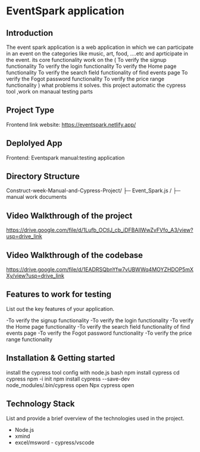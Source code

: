 # EventSpark application

## Introduction
The event spark application is a web application in which we can participate in an event on the categories like music, art, food, ....etc and aprticipate in the event.
its core functionality work on the (
To verify the signup functionality
To verify the login functionality
To verify the Home page functionality
To verify the search field functionality of find events page
To verify the Fogot password functionality
To verify the price range functionality
) 
what problems it solves.
this project automatic the cypress tool ,work on manaual testing parts

## Project Type
Frontend link website: https://eventspark.netlify.app/

## Deplolyed App
Frontend:  Eventspark
manual:testing application

## Directory Structure
Construct-week-Manual-and-Cypress-Project/
├─ Event_Spark.js /
├─ manual work documents

## Video Walkthrough of the project
https://drive.google.com/file/d/1Lufb_OCtIJ_cb_iDFBAIlWwZvFVfo_A3/view?usp=drive_link

## Video Walkthrough of the codebase
https://drive.google.com/file/d/1EADRSQbnYfw7vUBWWq4MOYZHDOP5mXXy/view?usp=drive_link

## Features to work for testing
List out the key features of your application.

-To verify the signup functionality
-To verify the login functionality
-To verify the Home page functionality
-To verify the search field functionality of find events page
-To verify the Fogot password functionality
-To verify the price range functionality

## Installation & Getting started

install the cypress tool config with node.js 
bash
npm install  cypress
cd cypress
npm -i init
npm install cypress --save-dev
node_modules/.bin/cypress open
Npx cypress open

## Technology Stack
List and provide a brief overview of the technologies used in the project.

- Node.js
- xmind 
- excel/msword
- cypress/vscode
